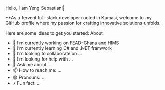 Hello, I am Yeng Sebastian👋


**As a fervent full-stack developer rooted in Kumasi, welcome to my GitHub profile where my passion for crafting innovative solutions unfolds.

Here are some ideas to get you started:
About
- 🔭 I’m currently working on FEAD-Ghana and HIMS
- 🌱 I’m currently learning C# and .NET framwork
- 👯 I’m looking to collaborate on ...
- 🤔 I’m looking for help with ...
- 💬 Ask me about ...
- 📫 How to reach me: ...
- 😄 Pronouns: ...
- ⚡ Fun fact: ...

